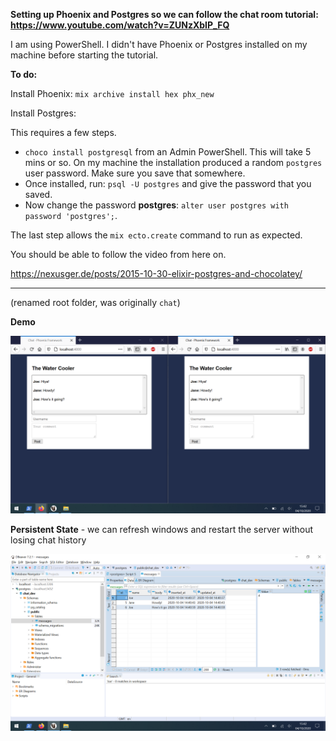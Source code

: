 **Setting up Phoenix and Postgres so we can follow the chat room tutorial: https://www.youtube.com/watch?v=ZUNzXbIP_FQ**

I am using PowerShell. I didn't have Phoenix or Postgres installed on my machine before starting the tutorial.

**To do:**

Install Phoenix: `mix archive install hex phx_new`

Install Postgres:

This requires a few steps. 

- `choco install postgresql` from an Admin PowerShell. This will take 5 mins or so. On my machine the installation produced a random `postgres` user password. Make sure you save that somewhere.
- Once installed, run: `psql -U postgres` and give the password that you saved. 
- Now change the password **postgres**: `alter user postgres with password 'postgres';`. 

The last step allows the `mix ecto.create` command to run as expected. 

You should be able to follow the video from here on.

https://nexusger.de/posts/2015-10-30-elixir-postgres-and-chocolatey/

---

(renamed root folder, was originally `chat`)

**Demo**

![two-users-in-chat](screenshots/two-users-in-chat.png)

**Persistent State** - we can refresh windows and restart the server without losing chat history

![db](screenshots/db.png)